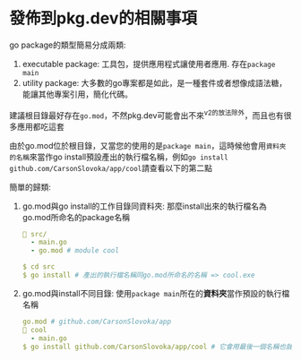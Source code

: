 # 發佈到pkg.dev的相關事項

go package的類型簡易分成兩類:

1. executable package: 工具包，提供應用程式讓使用者應用. 存在`package main`
2. utility package: 大多數的go專案都是如此，是一種套件或者想像成語法糖，能讓其他專案引用，簡化代碼。

建議根目錄最好存在`go.mod`，不然pkg.dev可能會出不來<sup>v2的放法除外</sup>，而且也有很多應用都吃這套

由於go.mod位於根目錄，又當您的使用的是`package main`，這時候他會用`資料夾的名稱`來當作go install預設產出的執行檔名稱，例如`go install github.com/CarsonSlovoka/app/cool`請查看以下的第二點

簡單的歸類:

1. go.mod與go install的工作目錄同資料夾: 那麼install出來的執行檔名為go.mod所命名的package名稱
    ```yaml
    📂 src/
      - main.go
      - go.mod # module cool

    $ cd src
    $ go install # 產出的執行檔名稱同go.mod所命名的名稱 => cool.exe
    ```

2. go.mod與install不同目錄: 使用`package main`所在的**資料夾**當作預設的執行檔名稱

    ```yaml
    go.mod # github.com/CarsonSlovoka/app
    📂 cool
      - main.go
    $ go install github.com/CarsonSlovoka/app/cool # 它會用最後一個名稱也就是資料夾名稱來當成執行檔的名稱
    ```


